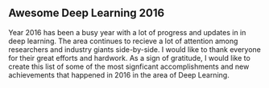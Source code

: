 ## Awesome Deep Learning 2016

Year 2016 has been a busy year with a lot of progress and updates in in deep learning. The area continues to recieve a lot of attention among
researchers and industry giants side-by-side. I would like to thank everyone for their great efforts and hardwork. As a sign of gratitude, I would like to create
this list of some of the most signficant accomplishments and new achievements that happened in 2016 in the area of Deep Learning.


